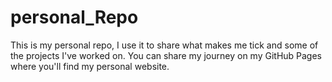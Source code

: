 # personal_Repo
This is my personal repo, I use it to share what makes me tick and some of the projects I've worked on. You can share my journey on my GitHub Pages where you'll find my personal website.
